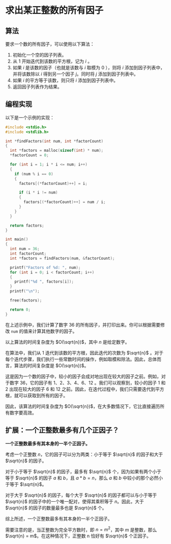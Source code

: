 # 求出某正整数的所有因子

## 算法

要求一个数的所有因子，可以使用以下算法：

1. 初始化一个空的因子列表。
2. 从 $1$ 开始迭代到该数的平方根，记为 $i$ 。
3. 如果 $i$ 是该数的因子（也就是该数与 $i$ 取模为 $0$ ），则将 $i$ 添加到因子列表中，并将该数除以 $i$ 得到另一个因子 $j$。同时将 $j$ 添加到因子列表中。
4. 如果 $i$ 的平方等于该数，则只将 $i$ 添加到因子列表中。
5. 返回因子列表作为结果。

## 编程实现

以下是一个示例的实现：

```c
#include <stdio.h>
#include <stdlib.h>

int *findFactors(int num, int *factorCount)
{
  int *factors = malloc(sizeof(int) * num);
  *factorCount = 0;

  for (int i = 1; i * i <= num; i++)
  {
    if (num % i == 0)
    {
      factors[(*factorCount)++] = i;

      if (i * i != num)
      {
        factors[(*factorCount)++] = num / i;
      }
    }
  }

  return factors;
}

int main()
{
  int num = 36;
  int factorCount;
  int *factors = findFactors(num, &factorCount);

  printf("Factors of %d: ", num);
  for (int i = 0; i < factorCount; i++)
  {
    printf("%d ", factors[i]);
  }
  printf("\n");

  free(factors);

  return 0;
}
```

在上述示例中，我们计算了数字 $36$ 的所有因子，并打印出来。你可以根据需要修改 `num` 的值来计算其他数字的因子。

以上算法的时间复杂度为 $O(\sqrt{n})$，其中 $n$ 是给定数字。

在算法中，我们从 $1$ 迭代到该数的平方根，因此迭代的次数为 $\sqrt{n}$ 。对于每个迭代步骤，我们执行一些常数时间的操作，例如取模和除法。因此，总体而言，算法的时间复杂度是 $O(\sqrt{n})$。

这是因为一个数的因子中，较小的因子会成对地出现在较大的因子之前。例如，对于数字 $36$，它的因子有 $1、2、3、4、6、12$ 。我们可以观察到，较小的因子 $1$ 和 $2$ 出现在较大的因子 $6$ 和 $12$ 之前。因此，在迭代过程中，我们只需要迭代到平方根，就可以获取到所有的因子。

因此，该算法的时间复杂度为 $O(\sqrt{n})$，在大多数情况下，它比直接遍历所有数字要高效。

## 扩展：一个正整数最多有几个正因子？

**一个正整数最多有其本身的一半个正因子。**

考虑一个正整数 $n$，它的因子可以分为两类：小于等于 $\sqrt{n}$ 的因子和大于 $\sqrt{n}$ 的因子。

对于小于等于 $\sqrt{n}$ 的因子，最多有 $\sqrt{n}$ 个，因为如果有两个小于等于 $\sqrt{n}$ 的因子 $a$ 和 $b$，且 $a * b = n$，那么 $a$ 和 $b$ 中较小的那个必然小于等于 $\sqrt{n}$。

对于大于 $\sqrt{n}$ 的因子，每个大于 $\sqrt{n}$ 的因子都可以与小于等于 $\sqrt{n}$ 的因子中的一个唯一配对，使得其乘积等于 $n$。因此，大于 $\sqrt{n}$ 的因子的数量最多也是 $\sqrt{n}$ 个。

综上所述，一个正整数最多有其本身的一半个正因子。

需要注意的是，当正整数为完全平方数时，即 $n = m^{2}$，其中 $m$ 是整数，那么 $\sqrt{n} = m$。在这种情况下，正整数 n 恰好有 $\sqrt{n}$ 个正因子。
